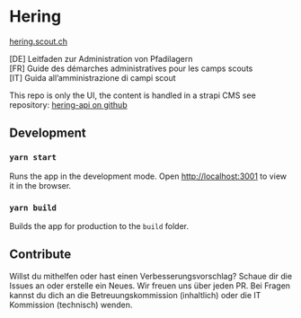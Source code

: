 # Hering 

[hering.scout.ch](hering.scout.ch)

[DE] Leitfaden zur Administration von Pfadilagern\
[FR] Guide des démarches administratives pour les camps scouts\
[IT] Guida all’amministrazione di campi scout

This repo is only the UI, the content is handled in a strapi CMS see repository: [hering-api on github](https://github.com/scout-ch/hering-api)

## Development

### `yarn start`

Runs the app in the development mode. Open [http://localhost:3001](http://localhost:3001) to view it in the browser.

### `yarn build`

Builds the app for production to the `build` folder.


## Contribute

Willst du mithelfen oder hast einen Verbesserungsvorschlag?
Schaue dir die Issues an oder erstelle ein Neues. 
Wir freuen uns über jeden PR.
Bei Fragen kannst du dich an die Betreuungskommission (inhaltlich) oder die IT Kommission (technisch) wenden.
